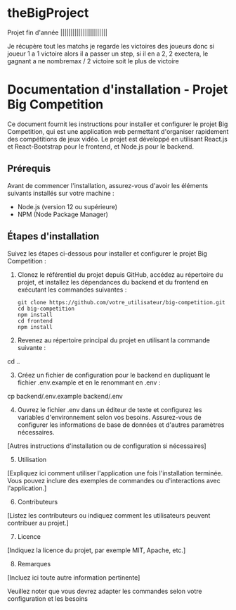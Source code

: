# theBigProject
 Projet fin d'année
|||||||||||||||||||||||

Je récupère tout les matchs je regarde les victoires des joueurs donc si joueur 1 a 1 victoire alors il a passer un step, si il en a 2, 2 exectera, le gagnant a ne nombremax / 2 victoire soit le plus de victoire

# Documentation d'installation - Projet Big Competition

Ce document fournit les instructions pour installer et configurer le projet Big Competition, qui est une application web permettant d'organiser rapidement des compétitions de jeux vidéo. Le projet est développé en utilisant React.js et React-Bootstrap pour le frontend, et Node.js pour le backend.

## Prérequis

Avant de commencer l'installation, assurez-vous d'avoir les éléments suivants installés sur votre machine :

- Node.js (version 12 ou supérieure)
- NPM (Node Package Manager)

## Étapes d'installation

Suivez les étapes ci-dessous pour installer et configurer le projet Big Competition :

1. Clonez le référentiel du projet depuis GitHub, accédez au répertoire du projet, et installez les dépendances du backend et du frontend en exécutant les commandes suivantes :

   ```shell
   git clone https://github.com/votre_utilisateur/big-competition.git
   cd big-competition
   npm install
   cd frontend
   npm install
2. Revenez au répertoire principal du projet en utilisant la commande suivante :

cd ..

3. Créez un fichier de configuration pour le backend en dupliquant le fichier .env.example et en le renommant en .env :

cp backend/.env.example backend/.env

4. Ouvrez le fichier .env dans un éditeur de texte et configurez les variables d'environnement selon vos besoins. Assurez-vous de configurer les informations de base de données et d'autres paramètres nécessaires.

[Autres instructions d'installation ou de configuration si nécessaires]

5. Utilisation

[Expliquez ici comment utiliser l'application une fois l'installation terminée. Vous pouvez inclure des exemples de commandes ou d'interactions avec l'application.]

6. Contributeurs

[Listez les contributeurs ou indiquez comment les utilisateurs peuvent contribuer au projet.]

7. Licence

[Indiquez la licence du projet, par exemple MIT, Apache, etc.]

8. Remarques

[Incluez ici toute autre information pertinente]

Veuillez noter que vous devrez adapter les commandes selon votre configuration et les besoins 